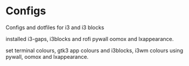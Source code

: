 # Configs
Configs and dotfiles for i3 and i3 blocks

installed i3-gaps, i3blocks and rofi pywall oomox and lxappearance.

set terminal colours, gtk3 app colours and i3blocks, i3wm colours using pywall, oomox and lxappearance.
